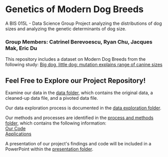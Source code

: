 # Genetics of Modern Dog Breeds    

A BIS 015L - Data Science Group Project analyzing the distributions of dog sizes and analyzing the genetic determinants of dog size.   

### Group Members: Catrinel Berevoescu, Ryan Chu, Jacques Mak, Eric Du      

This repository includes a dataset on Modern Dog Breeds from the following study: [Big dog, little dog: mutation explains range of canine sizes](https://www.cell.com/current-biology/fulltext/S0960-9822(21)01723-1?_returnURL=https%3A%2F%2Flinkinghub.elsevier.com%2Fretrieve%2Fpii%2FS0960982221017231%3Fshowall%3Dtrue#supplementaryMaterial)  

## Feel Free to Explore our Project Repository!   

Examine our data in the [data folder](https://github.com/catjobe/BIS15W2024_group15/tree/main/dog_breeds_data), which contains the original data, a cleaned-up data file, and a pivoted data file.   

Our data exploration process is documented in the [data exploration folder](https://github.com/catjobe/BIS15W2024_group15/tree/main/data_exploration).   

Our methods and processes are identified in the [process and methods folder](https://github.com/catjobe/BIS15W2024_group15/tree/main/process_and_methods), which contains the following information:      
[Our Code]()   
[Applications](https://github.com/catjobe/BIS15W2024_group15/tree/main/process_and_methods/apps)    

A presentation of our project's findings and code will be included in a PowerPoint within the [presentation folder]().   